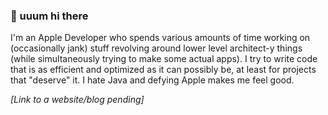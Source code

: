 <!--
:wave: _Greetings!_ Or, perhaps I should say:

<img src="https://user-images.githubusercontent.com/83843298/207746129-bb1d9418-ca95-44d8-9e06-08f265b92206.jpeg" width="400">

-->

### 🖖 uuum hi there
I'm an Apple Developer who spends various amounts of time working on (occasionally jank) stuff revolving around lower level architect-y things (while simultaneously trying to make some actual apps). I try to write code that is as efficient and optimized as it can possibly be, at least for projects that "deserve" it. I hate Java and defying Apple makes me feel good.

_\[Link to a website/blog pending\]_

<!-- ## Latest work

Project Name: [Link]()
